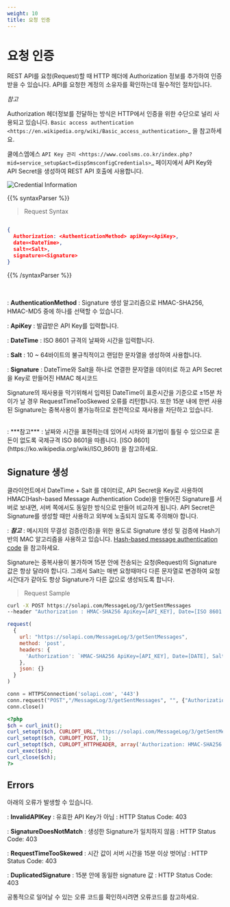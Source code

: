```yaml
---
weight: 10
title: 요청 인증
---
```


# 요청 인증

REST API를 요청(Request)할 때 HTTP 헤더에 Authorization 정보를 추가하여 인증 받을 수 있습니다. API를 요청한 계정의 소유자를 확인하는데 필수적인 절차입니다. 

*참고*

  Authorization 헤더정보를 전달하는 방식은 HTTP에서 인증을 위한 수단으로 널리 사용되고 있습니다.  `Basic access authentication <https://en.wikipedia.org/wiki/Basic_access_authentication>`_ 을 참고하세요.

쿨에스엠에스 `API Key 관리 <https://www.coolsms.co.kr/index.php?mid=service_setup&act=dispSmsconfigCredentials>`_ 페이지에서 API Key와 API Secret을 생성하여 REST API 호출에 사용합니다.

![Credential Information](/images/credential_info.png)

{{% syntaxParser %}}

> Request Syntax

```json

{
  Authorization: <AuthenticationMethod> apiKey=<ApiKey>,
  date=<DateTime>, 
  salt=<Salt>, 
  signature=<Signature>
}

```
{{% /syntaxParser %}}

<br/>

: **AuthenticationMethod**
 : Signature 생성 알고리즘으로 HMAC-SHA256, HMAC-MD5 중에 하나를 선택할 수 있습니다.

: **ApiKey**
 : 발급받은 API Key를 입력합니다.

: **DateTime**
 : ISO 8601 규격의 날짜와 시간을 입력합니다.

: **Salt**
 : 10 ~ 64바이트의 불규칙적이고 랜덤한 문자열을 생성하여 사용합니다.

: **Signature**
 : DateTime와 Salt을 하나로 연결한 문자열을 데이터로 하고 API Secret을 Key로 만들어진 HMAC 해시코드

Signature의 재사용을 막기위해서 입력된 DateTime이 표준시간을 기준으로 ±15분 차이가 날 경우 RequestTimeTooSkewed 오류를 리턴합니다. 또한 15분 내에 한번 사용된 Signature는 중복사용이 불가능하므로 원천적으로 재사용을 차단하고 있습니다.

<br/>
: ***참고***
 : 날짜와 시간을 표현하는데 있어서 시차와 표기법이 틀릴 수 있으므로 혼돈이 없도록 국제규격 ISO 8601을 따릅니다. [ISO 8601](https://ko.wikipedia.org/wiki/ISO_8601) 을 참고하세요.

## Signature 생성

클라이언트에서 DateTime + Salt 를 데이터로, API Secret을 Key로 사용하여 HMAC(Hash-based Message Authentication Code)을 만들어진 Signature를 서버로 보내면, 서버 쪽에서도 동일한 방식으로 만들어 비교하게 됩니다. API Secret은 Signature를 생성할 때만 사용하고 외부에 노출되지 않도록 주의해야 합니다.

: ***참고***
 : 메시지의 무결성 검증(인증)을 위한 용도로 Signature 생성 및 검증에 Hash기반의 MAC 알고리즘을 사용하고 있습니다. [Hash-based message authentication code](https://en.wikipedia.org/wiki/Hash-based_message_authentication_code) 을 참고하세요.
<br/>

Signature는 중복사용이 불가하며 15분 안에 전송되는 요청(Request)의 Signature 값은 항상 달라야 합니다. 그래서 Salt는 매번 요청때마다 다른 문자열로 변경하여 요청 시간대가 같아도 항상 Signature가 다른 값으로 생성되도록 합니다.

> Request Sample

```bash
curl -X POST https://solapi.com/MessageLog/3/getSentMessages 
--header "Authorization : HMAC-SHA256 ApiKey=[API_KEY], Date=[ISO 8601 DATE], Salt=[UNIQID], Signature=[SIGNATURE]"

```
```javascript
request(
  {
    url: "https://solapi.com/MessageLog/3/getSentMessages",
    method: 'post',
    headers: {
      'Authorization': `HMAC-SHA256 ApiKey=[API_KEY], Date=[DATE], Salt=[SALT], Signature=[SIGNATURE]`
    },
    json: {}
  }
)
```
```python
conn = HTTPSConnection('solapi.com', '443')
conn.request("POST","/MessageLog/3/getSentMessages", "", {"Authorization":"HMAC-SHA256 ApiKey=[API_KEY], Date=[DATE], Salt=[SALT], Signature=[SIGNATURE]"} )
conn.close()
```

```php
<?php
$ch = curl_init();
curl_setopt($ch, CURLOPT_URL,"https://solapi.com/MessageLog/3/getSentMessages"); //requset URL
curl_setopt($ch, CURLOPT_POST, 1);
curl_setopt($ch, CURLOPT_HTTPHEADER, array('Authorization: HMAC-SHA256 ApiKey=[API_KEY], Date=[DATA], Salt=[SALT], Signature=[SIGNATURE])');
curl_exec($ch);
curl_close($ch);
?>
```
## Errors

아래의 오류가 발생할 수 있습니다.

: **InvalidAPIKey**
 : 유효한 API Key가 아님
 : HTTP Status Code: 403
  
: **SignatureDoesNotMatch**
 : 생성한 Signature가 일치하지 않음
 : HTTP Status Code: 403

: **RequestTimeTooSkewed**
 : 시간 값이 서버 시간을 15분 이상 벗어남
 : HTTP Status Code: 403
  
: **DuplicatedSignature**
 : 15분 안에 동일한 signature 값
 : HTTP Status Code: 403

공통적으로 일어날 수 있는 오류 코드를 확인하시려면 오류코드를 참고하세요.
